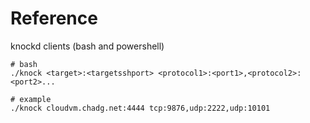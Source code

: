 # Reference
knockd clients (bash and powershell)

```
# bash
./knock <target>:<targetsshport> <protocol1>:<port1>,<protocol2>:<port2>...

# example
./knock cloudvm.chadg.net:4444 tcp:9876,udp:2222,udp:10101
```
